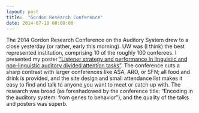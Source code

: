 ```yaml
---
layout: post
title:  "Gordon Research Conference"
date: 2014-07-18 00:00:00
---
```


The 2014 Gordon Research Conference on the Auditory System drew to a close yesterday (or rather, early this morning).<!--more--> UW was (I think) the best represented institution, comprising 10 of the roughly 100 conferees. I presented my poster [“Listener strategy and performance in linguistic and non-linguistic auditory divided attention tasks”][poster]. The conference cuts a sharp contrast with larger conferences like ASA, ARO, or SFN; all food and drink is provided, and the site design and small attendance list makes it easy to find and talk to anyone you want to meet or catch up with. The research was broad (as foreshadowed by the conference title: “Encoding in the auditory system: from genes to behavior”), and the quality of the talks and posters was superb.

[poster]:   http://dan.mccloy.info/pubs/McCloyEtAl2014_GordonConfPoster.pdf
